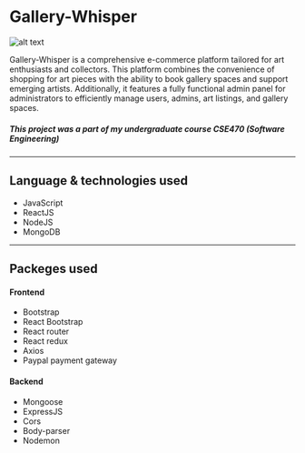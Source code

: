 # Gallery-Whisper

![alt text](https://www.dl.dropboxusercontent.com/scl/fi/daayoxpacjtb781v2hksh/Screenshot-2023-09-13-143850.png?rlkey=yijfkxawy6bgn5gtmjyrp1qur&dl=0)

Gallery-Whisper is a comprehensive e-commerce platform tailored for art enthusiasts and collectors. This platform combines the convenience of shopping for art pieces with the ability to book gallery spaces and support emerging artists. Additionally, it features a fully functional admin panel for administrators to efficiently manage users, admins, art listings, and gallery spaces.
<br />


##### **This project was a part of my undergraduate course CSE470 (Software Engineering)**
---

## **Language & technologies used**
* JavaScript
* ReactJS
* NodeJS
* MongoDB

---

## **Packeges used**

#### Frontend
* Bootstrap
* React Bootstrap
* React router
* React redux
* Axios
* Paypal payment gateway

#### Backend
* Mongoose
* ExpressJS
* Cors
* Body-parser
* Nodemon
